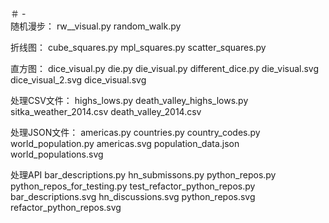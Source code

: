 ＃ -  
随机漫步：
rw__visual.py
random_walk.py



折线图：
cube_squares.py
mpl_squares.py
scatter_squares.py



直方图：
dice_visual.py
die.py
die_visual.py
different_dice.py
die_visual.svg
dice_visual_2.svg
dice_visual.svg



处理CSV文件：
highs_lows.py
death_valley_highs_lows.py
sitka_weather_2014.csv
death_valley_2014.csv


处理JSON文件：
americas.py
countries.py
country_codes.py
world_population.py
americas.svg
population_data.json
world_populations.svg


处理API
bar_descriptions.py
hn_submissons.py
python_repos.py
python_repos_for_testing.py
test_refactor_python_repos.py
bar_descriptions.svg
hn_discussions.svg
python_repos.svg
refactor_python_repos.svg

